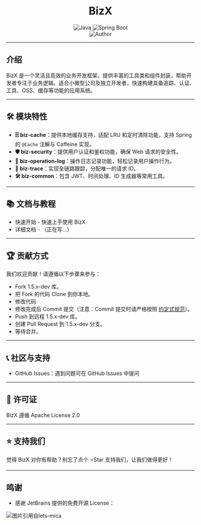 <h1 align="center">BizX</h1>

<p align="center">
  <img src="https://img.shields.io/badge/Java-8+-blue" alt="Java"/>
  <img src="https://img.shields.io/badge/Spring%20Boot-2.7.x-brightgreen" alt="Spring Boot"/>
  <br/>
  <img src="https://img.shields.io/badge/Author-francis-orange" alt="Author" />
</p>
<hr>


## 介绍

BizX 是一个灵活且高效的业务开发框架，提供丰富的工具类和组件封装，帮助开发者专注于业务逻辑。适合小微型公司及独立开发者，快速构建具备追踪、认证、工具、OSS、缓存等功能的应用系统。


-------------------------------------------------------------------------------

## 🛠️ 模块特性

- **🗄️ biz-cache**：提供本地缓存支持，适配 LRU 和定时清除功能，支持 Spring 的 `@Cache` 注解与 Caffeine 实现。
- **🛡️ biz-security**：提供用户认证和鉴权功能，确保 Web 请求的安全性。
- **📝 biz-operation-log**：操作日志记录功能，轻松记录用户操作行为。
- **🔗 biz-trace**：实现全链路跟踪，分配唯一的请求 ID。
- **🛠️ biz-common**：包含 JWT、时间处理、ID 生成器等常用工具。

[//]: # (![BizX架构图]&#40;https://yourrepo.com/path/to/architecture.png&#41;)

[//]: # (-------------------------------------------------------------------------------)

[//]: # ()
[//]: # (## 🚀 快速入门)

[//]: # ()
[//]: # (### 通过 Maven 引入)

[//]: # ()
[//]: # (```xml)

[//]: # (<dependency>)

[//]: # (  <groupId>io.github.francis200214</groupId>)

[//]: # (  <artifactId>biz-all</artifactId>)

[//]: # (  <version>1.5.1</version>)

[//]: # (</dependency>)

[//]: # (```)


-------------------------------------------------------------------------------

## 📚 文档与教程

- 快速开始 - 快速上手使用 BizX
- 详细文档 - （正在写...）

-------------------------------------------------------------------------------

## 🏆 贡献方式

我们欢迎贡献！请遵循以下步骤来参与：

- Fork 1.5.x-dev 库。
- 把 Fork 的代码 Clone 到你本地。
- 修改代码
- 修改完成后 Commit 提交（注意：Commit 提交时请严格按照 [约定式规范](https://www.conventionalcommits.org/zh-hans/v1.0.0/#%E7%BA%A6%E5%AE%9A%E5%BC%8F%E6%8F%90%E4%BA%A4%E8%A7%84%E8%8C%83)）。
- Push 到远程 1.5.x-dev 库。
- 创建 Pull Request 到 1.5.x-dev 分支。
- 等待合并。
  
-------------------------------------------------------------------------------

## 📞 社区与支持
- GitHub Issues：遇到问题可在 GitHub Issues 中提问

-------------------------------------------------------------------------------

## 📜 许可证
BizX 遵循 Apache License 2.0

-------------------------------------------------------------------------------

## ⭐ 支持我们
觉得 BizX 对你有帮助？别忘了点个 ⭐Star 支持我们，让我们做得更好！

-------------------------------------------------------------------------------

## 鸣谢

- 感谢 JetBrains 提供的免费开源 License：

<p>
<img src="https://images.gitee.com/uploads/images/2020/0406/220236_f5275c90_5531506.png" alt="图片引用自lets-mica" style="float:left;">
</p>

<br>
<br>
<br>
<br>
<br>
<br>
<br>
<br>
<br>
<br>
<br>

